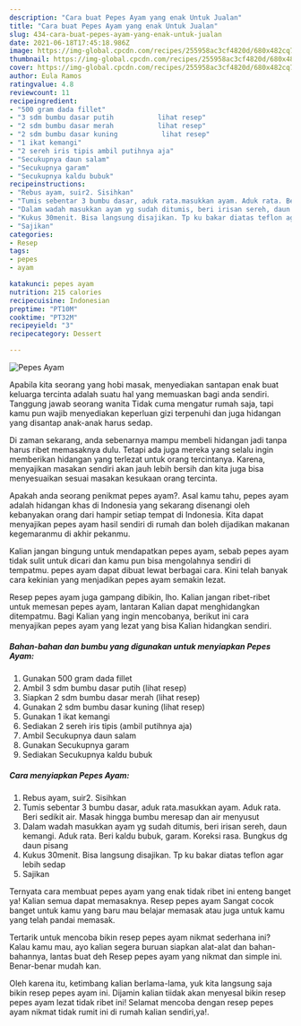 ```yaml
---
description: "Cara buat Pepes Ayam yang enak Untuk Jualan"
title: "Cara buat Pepes Ayam yang enak Untuk Jualan"
slug: 434-cara-buat-pepes-ayam-yang-enak-untuk-jualan
date: 2021-06-18T17:45:18.986Z
image: https://img-global.cpcdn.com/recipes/255958ac3cf4820d/680x482cq70/pepes-ayam-foto-resep-utama.jpg
thumbnail: https://img-global.cpcdn.com/recipes/255958ac3cf4820d/680x482cq70/pepes-ayam-foto-resep-utama.jpg
cover: https://img-global.cpcdn.com/recipes/255958ac3cf4820d/680x482cq70/pepes-ayam-foto-resep-utama.jpg
author: Eula Ramos
ratingvalue: 4.8
reviewcount: 11
recipeingredient:
- "500 gram dada fillet"
- "3 sdm bumbu dasar putih           lihat resep"
- "2 sdm bumbu dasar merah           lihat resep"
- "2 sdm bumbu dasar kuning           lihat resep"
- "1 ikat kemangi"
- "2 sereh iris tipis ambil putihnya aja"
- "Secukupnya daun salam"
- "Secukupnya garam"
- "Secukupnya kaldu bubuk"
recipeinstructions:
- "Rebus ayam, suir2. Sisihkan"
- "Tumis sebentar 3 bumbu dasar, aduk rata.masukkan ayam. Aduk rata. Beri sedikit air. Masak hingga bumbu meresap dan air menyusut"
- "Dalam wadah masukkan ayam yg sudah ditumis, beri irisan sereh, daun kemangi. Aduk rata. Beri kaldu bubuk, garam. Koreksi rasa. Bungkus dg daun pisang"
- "Kukus 30menit. Bisa langsung disajikan. Tp ku bakar diatas teflon agar lebih sedap"
- "Sajikan"
categories:
- Resep
tags:
- pepes
- ayam

katakunci: pepes ayam 
nutrition: 215 calories
recipecuisine: Indonesian
preptime: "PT10M"
cooktime: "PT32M"
recipeyield: "3"
recipecategory: Dessert

---
```



![Pepes Ayam](https://img-global.cpcdn.com/recipes/255958ac3cf4820d/680x482cq70/pepes-ayam-foto-resep-utama.jpg)

Apabila kita seorang yang hobi masak, menyediakan santapan enak buat keluarga tercinta adalah suatu hal yang memuaskan bagi anda sendiri. Tanggung jawab seorang  wanita Tidak cuma mengatur rumah saja, tapi kamu pun wajib menyediakan keperluan gizi terpenuhi dan juga hidangan yang disantap anak-anak harus sedap.

Di zaman  sekarang, anda sebenarnya mampu membeli hidangan jadi tanpa harus ribet memasaknya dulu. Tetapi ada juga mereka yang selalu ingin memberikan hidangan yang terlezat untuk orang tercintanya. Karena, menyajikan masakan sendiri akan jauh lebih bersih dan kita juga bisa menyesuaikan sesuai masakan kesukaan orang tercinta. 



Apakah anda seorang penikmat pepes ayam?. Asal kamu tahu, pepes ayam adalah hidangan khas di Indonesia yang sekarang disenangi oleh kebanyakan orang dari hampir setiap tempat di Indonesia. Kita dapat menyajikan pepes ayam hasil sendiri di rumah dan boleh dijadikan makanan kegemaranmu di akhir pekanmu.

Kalian jangan bingung untuk mendapatkan pepes ayam, sebab pepes ayam tidak sulit untuk dicari dan kamu pun bisa mengolahnya sendiri di tempatmu. pepes ayam dapat dibuat lewat berbagai cara. Kini telah banyak cara kekinian yang menjadikan pepes ayam semakin lezat.

Resep pepes ayam juga gampang dibikin, lho. Kalian jangan ribet-ribet untuk memesan pepes ayam, lantaran Kalian dapat menghidangkan ditempatmu. Bagi Kalian yang ingin mencobanya, berikut ini cara menyajikan pepes ayam yang lezat yang bisa Kalian hidangkan sendiri.

<!--inarticleads1-->

##### Bahan-bahan dan bumbu yang digunakan untuk menyiapkan Pepes Ayam:

1. Gunakan 500 gram dada fillet
1. Ambil 3 sdm bumbu dasar putih           (lihat resep)
1. Siapkan 2 sdm bumbu dasar merah           (lihat resep)
1. Gunakan 2 sdm bumbu dasar kuning           (lihat resep)
1. Gunakan 1 ikat kemangi
1. Sediakan 2 sereh iris tipis (ambil putihnya aja)
1. Ambil Secukupnya daun salam
1. Gunakan Secukupnya garam
1. Sediakan Secukupnya kaldu bubuk




<!--inarticleads2-->

##### Cara menyiapkan Pepes Ayam:

1. Rebus ayam, suir2. Sisihkan
1. Tumis sebentar 3 bumbu dasar, aduk rata.masukkan ayam. Aduk rata. Beri sedikit air. Masak hingga bumbu meresap dan air menyusut
1. Dalam wadah masukkan ayam yg sudah ditumis, beri irisan sereh, daun kemangi. Aduk rata. Beri kaldu bubuk, garam. Koreksi rasa. Bungkus dg daun pisang
1. Kukus 30menit. Bisa langsung disajikan. Tp ku bakar diatas teflon agar lebih sedap
1. Sajikan




Ternyata cara membuat pepes ayam yang enak tidak ribet ini enteng banget ya! Kalian semua dapat memasaknya. Resep pepes ayam Sangat cocok banget untuk kamu yang baru mau belajar memasak atau juga untuk kamu yang telah pandai memasak.

Tertarik untuk mencoba bikin resep pepes ayam nikmat sederhana ini? Kalau kamu mau, ayo kalian segera buruan siapkan alat-alat dan bahan-bahannya, lantas buat deh Resep pepes ayam yang nikmat dan simple ini. Benar-benar mudah kan. 

Oleh karena itu, ketimbang kalian berlama-lama, yuk kita langsung saja bikin resep pepes ayam ini. Dijamin kalian tiidak akan menyesal bikin resep pepes ayam lezat tidak ribet ini! Selamat mencoba dengan resep pepes ayam nikmat tidak rumit ini di rumah kalian sendiri,ya!.

